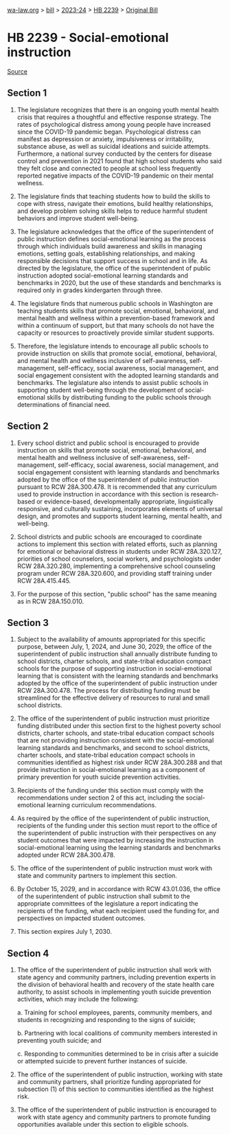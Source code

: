 [wa-law.org](/) > [bill](/bill/) > [2023-24](/bill/2023-24/) > [HB 2239](/bill/2023-24/hb/2239/) > [Original Bill](/bill/2023-24/hb/2239/1/)

# HB 2239 - Social-emotional instruction

[Source](http://lawfilesext.leg.wa.gov/biennium/2023-24/Pdf/Bills/House%20Bills/2239.pdf)

## Section 1
1. The legislature recognizes that there is an ongoing youth mental health crisis that requires a thoughtful and effective response strategy. The rates of psychological distress among young people have increased since the COVID-19 pandemic began. Psychological distress can manifest as depression or anxiety, impulsiveness or irritability, substance abuse, as well as suicidal ideations and suicide attempts. Furthermore, a national survey conducted by the centers for disease control and prevention in 2021 found that high school students who said they felt close and connected to people at school less frequently reported negative impacts of the COVID-19 pandemic on their mental wellness.

2. The legislature finds that teaching students how to build the skills to cope with stress, navigate their emotions, build healthy relationships, and develop problem solving skills helps to reduce harmful student behaviors and improve student well-being.

3. The legislature acknowledges that the office of the superintendent of public instruction defines social-emotional learning as the process through which individuals build awareness and skills in managing emotions, setting goals, establishing relationships, and making responsible decisions that support success in school and in life. As directed by the legislature, the office of the superintendent of public instruction adopted social-emotional learning standards and benchmarks in 2020, but the use of these standards and benchmarks is required only in grades kindergarten through three.

4. The legislature finds that numerous public schools in Washington are teaching students skills that promote social, emotional, behavioral, and mental health and wellness within a prevention-based framework and within a continuum of support, but that many schools do not have the capacity or resources to proactively provide similar student supports.

5. Therefore, the legislature intends to encourage all public schools to provide instruction on skills that promote social, emotional, behavioral, and mental health and wellness inclusive of self-awareness, self-management, self-efficacy, social awareness, social management, and social engagement consistent with the adopted learning standards and benchmarks. The legislature also intends to assist public schools in supporting student well-being through the development of social-emotional skills by distributing funding to the public schools through determinations of financial need.

## Section 2
1. Every school district and public school is encouraged to provide instruction on skills that promote social, emotional, behavioral, and mental health and wellness inclusive of self-awareness, self-management, self-efficacy, social awareness, social management, and social engagement consistent with learning standards and benchmarks adopted by the office of the superintendent of public instruction pursuant to RCW 28A.300.478. It is recommended that any curriculum used to provide instruction in accordance with this section is research-based or evidence-based, developmentally appropriate, linguistically responsive, and culturally sustaining, incorporates elements of universal design, and promotes and supports student learning, mental health, and well-being.

2. School districts and public schools are encouraged to coordinate actions to implement this section with related efforts, such as planning for emotional or behavioral distress in students under RCW 28A.320.127, priorities of school counselors, social workers, and psychologists under RCW 28A.320.280, implementing a comprehensive school counseling program under RCW 28A.320.600, and providing staff training under RCW 28A.415.445.

3. For the purpose of this section, "public school" has the same meaning as in RCW 28A.150.010.

## Section 3
1. Subject to the availability of amounts appropriated for this specific purpose, between July, 1, 2024, and June 30, 2029, the office of the superintendent of public instruction shall annually distribute funding to school districts, charter schools, and state-tribal education compact schools for the purpose of supporting instruction in social-emotional learning that is consistent with the learning standards and benchmarks adopted by the office of the superintendent of public instruction under RCW 28A.300.478. The process for distributing funding must be streamlined for the effective delivery of resources to rural and small school districts.

2. The office of the superintendent of public instruction must prioritize funding distributed under this section first to the highest poverty school districts, charter schools, and state-tribal education compact schools that are not providing instruction consistent with the social-emotional learning standards and benchmarks, and second to school districts, charter schools, and state-tribal education compact schools in communities identified as highest risk under RCW 28A.300.288 and that provide instruction in social-emotional learning as a component of primary prevention for youth suicide prevention activities.

3. Recipients of the funding under this section must comply with the recommendations under section 2 of this act, including the social-emotional learning curriculum recommendations.

4. As required by the office of the superintendent of public instruction, recipients of the funding under this section must report to the office of the superintendent of public instruction with their perspectives on any student outcomes that were impacted by increasing the instruction in social-emotional learning using the learning standards and benchmarks adopted under RCW 28A.300.478.

5. The office of the superintendent of public instruction must work with state and community partners to implement this section.

6. By October 15, 2029, and in accordance with RCW 43.01.036, the office of the superintendent of public instruction shall submit to the appropriate committees of the legislature a report indicating the recipients of the funding, what each recipient used the funding for, and perspectives on impacted student outcomes.

7. This section expires July 1, 2030.

## Section 4
1. The office of the superintendent of public instruction shall work with state agency and community partners, including prevention experts in the division of behavioral health and recovery of the state health care authority, to assist schools in implementing youth suicide prevention activities, which may include the following:

    a. Training for school employees, parents, community members, and students in recognizing and responding to the signs of suicide;

    b. Partnering with local coalitions of community members interested in preventing youth suicide; and

    c. Responding to communities determined to be in crisis after a suicide or attempted suicide to prevent further instances of suicide.

2. The office of the superintendent of public instruction, working with state and community partners, shall prioritize funding appropriated for subsection (1) of this section to communities identified as the highest risk.

3. The office of the superintendent of public instruction is encouraged to work with state agency and community partners to promote funding opportunities available under this section to eligible schools.

